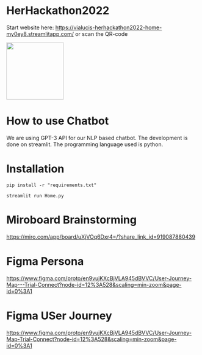 # HerHackathon2022

Start website here: 
https://vialucis-herhackathon2022-home-my0ey8.streamlitapp.com/ or scan the QR-code

<img src="https://user-images.githubusercontent.com/48751773/175787085-e73f2c10-ae01-4997-8fa0-1a5a3e8d789d.png" width="150"/>

# How to use Chatbot

We are using GPT-3 API for our NLP based chatbot.
The development is done on streamlit.
The programming language used is python.

# Installation

```
pip install -r "requirements.txt"
```
```
streamlit run Home.py
```

# Miroboard Brainstorming
https://miro.com/app/board/uXjVOq6Dxr4=/?share_link_id=919087880439
# Figma Persona
https://www.figma.com/proto/en9vujKXcBjVLA945dBVVC/User-Journey-Map---Trial-Connect?node-id=12%3A528&scaling=min-zoom&page-id=0%3A1
# Figma USer Journey
https://www.figma.com/proto/en9vujKXcBjVLA945dBVVC/User-Journey-Map-Trial-Connect?node-id=12%3A528&scaling=min-zoom&page-id=0%3A1